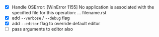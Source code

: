 - [x] Handle OSError: [WinError 1155] No application is associated with the specified file for this operation: ... filename.rst
- [x] add `--verbose` / `--debug` flag
- [x] add `--editor` flag to override default editor
- [ ] pass arguments to editor also

